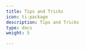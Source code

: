 ```yaml
---
title: Tips and Tricks
icon: ti-package
description: Tips and Tricks
type: docs
weight: 5

---
```

